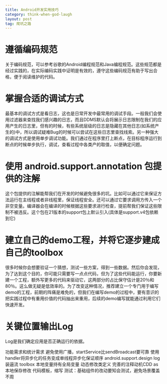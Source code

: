 ```yaml
---
title: Android开发实用技巧
category: think-when-god-laugh
layout: post
tag: 爬坑之路
---
```


# 遵循编码规范
关于编码规范，可以参考谷歌的Android编程规范和Java编程规范。这些规范都是经过实践的，在实际编码实践中证明是有效的，遵守这些编码规范有助于写出合格，便于阅读维护的代码。

# 掌握合适的调试方式
最基本的调试方式是看日志，这也是日常开发中最常用的调试手段。一般我们会使用过滤器来查找我们感兴趣的日志，而且DDMS默认会将展示日志限制在我们的应用产生的日志里，但有的时候，有些系统层级的日志是隐藏在其他日志(如系统产生的)中，所以调试疑难Bug的时候可以尝试在这些日志里查找线索。另一种强大的调试方式是使用单步调试功能。我们通过在程序里打上断点，在目标程序运行到断点的时候单步执行，调试，查看过程中各类产的取值，以便确定问题。

# 使用 android.support.annotation 包提供的注解
这个包提供的注解能帮我们在开发的时候避免很多的坑。比如可以通过它来保证方法运行在主线程或者非线程里，保证线程安全。还可以通过它要求调用方传入一个非空变量。编译器会在编译的时候根据这些要求进行检查，提前帮我们保证这些限制不被违反。这个包在21版本的support包上默认引入(具体是support.v4包依赖到它)

# 建立自己的demo工程，并将它逐步建成自己的toolbox
很多时候你会想要验证一个猜想，测试一些方案，得到一些数据。然后你会发现，为了达到这个目的，你可能只需要写一点点代码，但为了这些代码能运行，你要新建一个工程，额外写更多的代码来驱动它，这两部分的占比保守估计是20％和80％。这么做无疑是低效率的。为了改变这种情况，推荐建立一个专门用于编写demo的工程，前期的阵痛是难免的，但我们在编写demo的过程中，要有意识的把实践过程中有重用价值的代码抽出来重用，后续的demo编写就能通过利用它们快速开发。

# 关键位置输出Log
Log是我们确定应用是否正确运行的依据。

功能需求和统计需求
避免使用广播，startService比sendBroadcast要可靠
使用handler将异步化的任务变成单线程异步化保证顺序
android.support.design
log装逼流
toolbox
本地变量持有全局变量
动态修改类定义
完善的注释动机CDD
as本地保存修改
代码模板，缩写
测试：基础组件的改动要知会测试，避免场景覆盖不周